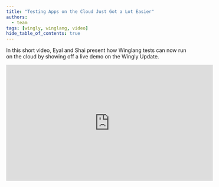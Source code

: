 ```yaml
---
title: "Testing Apps on the Cloud Just Got a Lot Easier"
authors: 
  - team
tags: [wingly, winglang, video]
hide_table_of_contents: true
---
```


In this short video, Eyal and Shai present how Winglang tests can now run on the cloud by showing off a live demo on the Wingly Update.

<!--truncate-->

<iframe width="560" height="315" src="https://www.youtube.com/embed/HIbC0CWBTg8" title="YouTube video player" frameborder="0" allow="accelerometer; autoplay; clipboard-write; encrypted-media; gyroscope; picture-in-picture; web-share" allowfullscreen></iframe>